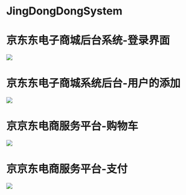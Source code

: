# JingDongDongSystem

<h1>京东东电子商城后台系统-登录界面</h1>

![](https://assets.codemart.com/upload/72911654498617573.png)

<h1>京东东电子商城系统后台-用户的添加</h1>

![](https://assets.codemart.com/upload/7131654498612819.png)

<h1>京京东电商服务平台-购物车</h1>

![](https://assets.codemart.com/upload/84561654498621306.png)

<h1>京京东电商服务平台-支付</h1>

![](https://assets.codemart.com/upload/51681654498623760.png)
